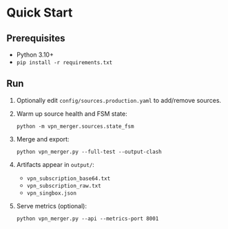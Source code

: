Quick Start
===========

Prerequisites
-------------

- Python 3.10+
- `pip install -r requirements.txt`

Run
---

1. Optionally edit `config/sources.production.yaml` to add/remove sources.
2. Warm up source health and FSM state:

   `python -m vpn_merger.sources.state_fsm`

3. Merge and export:

   `python vpn_merger.py --full-test --output-clash`

4. Artifacts appear in `output/`:

   - `vpn_subscription_base64.txt`
   - `vpn_subscription_raw.txt`
   - `vpn_singbox.json`

5. Serve metrics (optional):

   `python vpn_merger.py --api --metrics-port 8001`
